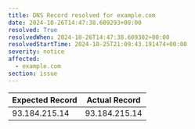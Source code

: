 ```yaml
---
title: DNS Record resolved for example.com
date: 2024-10-26T14:47:38.609293+00:00
resolved: True
resolvedWhen: 2024-10-26T14:47:38.609302+00:00
resolvedStartTime: 2024-10-25T21:09:43.191474+00:00
severity: notice
affected:
  - example.com
section: issue
---
```


| Expected Record  | Actual Record  |
|------------------|----------------|
| 93.184.215.14 | 93.184.215.14 |
